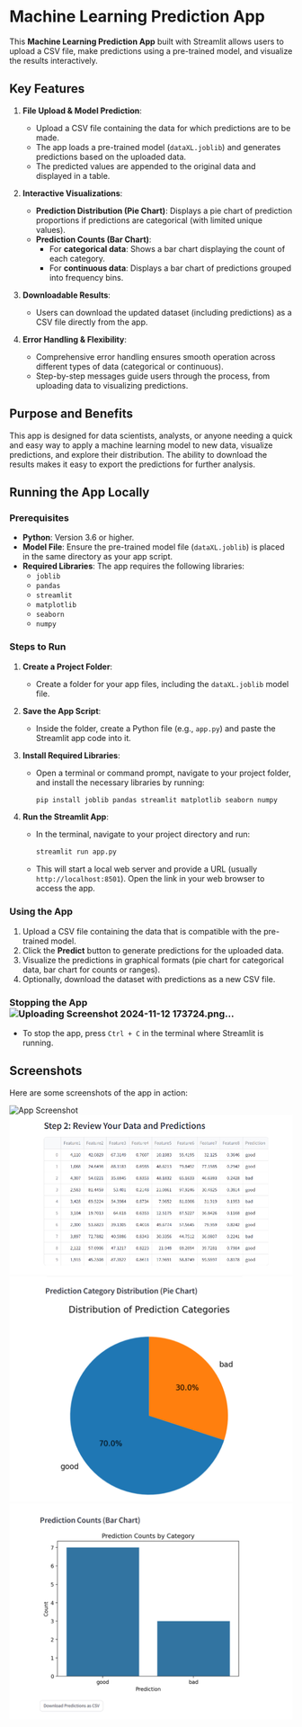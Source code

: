 # Machine Learning Prediction App

This **Machine Learning Prediction App** built with Streamlit allows users to upload a CSV file, make predictions using a pre-trained model, and visualize the results interactively. 

## Key Features

1. **File Upload & Model Prediction**:
   - Upload a CSV file containing the data for which predictions are to be made.
   - The app loads a pre-trained model (`dataXL.joblib`) and generates predictions based on the uploaded data.
   - The predicted values are appended to the original data and displayed in a table.

2. **Interactive Visualizations**:
   - **Prediction Distribution (Pie Chart)**: Displays a pie chart of prediction proportions if predictions are categorical (with limited unique values).
   - **Prediction Counts (Bar Chart)**: 
     - For **categorical data**: Shows a bar chart displaying the count of each category.
     - For **continuous data**: Displays a bar chart of predictions grouped into frequency bins.

3. **Downloadable Results**:
   - Users can download the updated dataset (including predictions) as a CSV file directly from the app.

4. **Error Handling & Flexibility**:
   - Comprehensive error handling ensures smooth operation across different types of data (categorical or continuous).
   - Step-by-step messages guide users through the process, from uploading data to visualizing predictions.

## Purpose and Benefits

This app is designed for data scientists, analysts, or anyone needing a quick and easy way to apply a machine learning model to new data, visualize predictions, and explore their distribution. The ability to download the results makes it easy to export the predictions for further analysis.

## Running the App Locally

### Prerequisites

- **Python**: Version 3.6 or higher.
- **Model File**: Ensure the pre-trained model file (`dataXL.joblib`) is placed in the same directory as your app script.
- **Required Libraries**: The app requires the following libraries:
  - `joblib`
  - `pandas`
  - `streamlit`
  - `matplotlib`
  - `seaborn`
  - `numpy`

### Steps to Run

1. **Create a Project Folder**:
   - Create a folder for your app files, including the `dataXL.joblib` model file.

2. **Save the App Script**:
   - Inside the folder, create a Python file (e.g., `app.py`) and paste the Streamlit app code into it.

3. **Install Required Libraries**:
   - Open a terminal or command prompt, navigate to your project folder, and install the necessary libraries by running:
     ```bash
     pip install joblib pandas streamlit matplotlib seaborn numpy
     ```

4. **Run the Streamlit App**:
   - In the terminal, navigate to your project directory and run:
     ```bash
     streamlit run app.py
     ```
   - This will start a local web server and provide a URL (usually `http://localhost:8501`). Open the link in your web browser to access the app.

### Using the App

1. Upload a CSV file containing the data that is compatible with the pre-trained model.
2. Click the **Predict** button to generate predictions for the uploaded data.
3. Visualize the predictions in graphical formats (pie chart for categorical data, bar chart for counts or ranges).
4. Optionally, download the dataset with predictions as a new CSV file.

### Stopping the App![Uploading Screenshot 2024-11-12 173724.png…]()


- To stop the app, press `Ctrl + C` in the terminal where Streamlit is running.

## Screenshots

Here are some screenshots of the app in action:

![App Screenshot](https://github.com/user-attachments/assets/ada9d344-ea09-4362-99ca-ad444c3afaeb)
![App Screenshot](https://github.com/ABHISHEK0S1INGH/Machine-Learning-Prediction-App/blob/c9e8ffa6581dfd572f34aa81a8100e7ed9ca3fbe/App_ScreenShot/Screenshot%202024-11-12%20173741.png)
![App Screenshot](https://github.com/ABHISHEK0S1INGH/Machine-Learning-Prediction-App/blob/c9e8ffa6581dfd572f34aa81a8100e7ed9ca3fbe/App_ScreenShot/Screenshot%202024-11-12%20173753.png)
![App Screenshot](https://github.com/ABHISHEK0S1INGH/Machine-Learning-Prediction-App/blob/c9e8ffa6581dfd572f34aa81a8100e7ed9ca3fbe/App_ScreenShot/Screenshot%202024-11-12%20173802.png)











